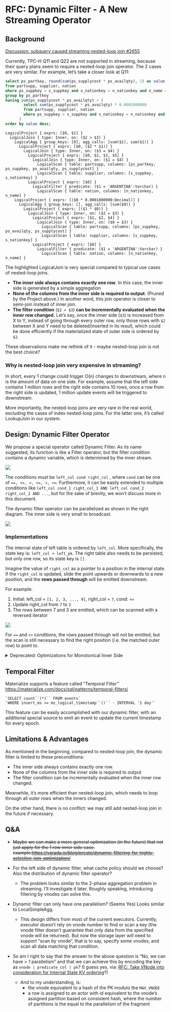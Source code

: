 # RFC: Dynamic Filter - A New Streaming Operator

## Background

[Discussion: subquery caused streaming nested-loop join #2655](https://github.com/singularity-data/risingwave/issues/2655)

Currently, TPC-H Q11 and Q22 are not supported in streaming, because their query plans seem to require a nested-loop join operator. The 2 cases are very similar. For example, let’s take a closer look at Q11:

```sql
select ps_partkey, round(sum(ps_supplycost * ps_availqty), 1) as value
from partsupp, supplier, nation
where ps_suppkey = s_suppkey and s_nationkey = n_nationkey and n_name = 'ARGENTINA'
group by ps_partkey
having sum(ps_supplycost * ps_availqty) > (
        select sum(ps_supplycost * ps_availqty) * 0.0001000000
        from partsupp, supplier, nation
        where ps_suppkey = s_suppkey and s_nationkey = n_nationkey and n_name = 'ARGENTINA'
      )
order by value desc;
```

```
LogicalProject { exprs: [$0, $1] }
  LogicalJoin { type: Inner, on: ($2 > $3) }
    LogicalAgg { group_keys: [0], agg_calls: [sum($1), sum($1)] }
      LogicalProject { exprs: [$0, ($2 * $1)] }
        LogicalJoin { type: Inner, on: ($3 = $4) }
          LogicalProject { exprs: [$0, $2, $3, $5] }
            LogicalJoin { type: Inner, on: ($1 = $4) }
              LogicalScan { table: partsupp, columns: [ps_partkey, ps_suppkey, ps_availqty, ps_supplycost] }
              LogicalScan { table: supplier, columns: [s_suppkey, s_nationkey] }
          LogicalProject { exprs: [$0] }
            LogicalFilter { predicate: ($1 = 'ARGENTINA':Varchar) }
              LogicalScan { table: nation, columns: [n_nationkey, n_name] }
    LogicalProject { exprs: [($0 * 0.0001000000:Decimal)] }
      LogicalAgg { group_keys: [], agg_calls: [sum($0)] }
        LogicalProject { exprs: [($1 * $0)] }
          LogicalJoin { type: Inner, on: ($2 = $3) }
            LogicalProject { exprs: [$1, $2, $4] }
              LogicalJoin { type: Inner, on: ($0 = $3) }
                LogicalScan { table: partsupp, columns: [ps_suppkey, ps_availqty, ps_supplycost] }
                LogicalScan { table: supplier, columns: [s_suppkey, s_nationkey] }
            LogicalProject { exprs: [$0] }
              LogicalFilter { predicate: ($1 = 'ARGENTINA':Varchar) }
                LogicalScan { table: nation, columns: [n_nationkey, n_name] }
```

The highlighted LogicalJoin is very special compared to typical use cases of nested-loop joins.

* **The inner side always contains exactly one row**. In this case, the inner side is generated by a simple aggregation
* **None of the columns from the inner side is required to output**. (Pruned by the Project above.) In another word, this join operator is closer to semi-join instead of inner join.
* **The filter condition** (`$2 > $3`) **can be incrementally evaluated when the inner row changed.** Let’s say, once the inner side (`$3`) is increased from X to Y, instead of going through every outer row, only those rows with `$2` between X and Y need to be deleted/inserted in its result, which could be done efficiently if the materialized state of outer side is ordered by `$2`.

These observations make me rethink of it - maybe nested-loop join is not the best choice?

### Why is nested-loop join very expensive in streaming?

In short, every 1 change could trigger O(n) changes to downstream, where n is the amount of data on one side. For example, assume that the left side contains 1 million rows and the right side contains 10 rows, once a row from the right side is updated, 1 million update events will be triggered to downstream.

More importantly, the nested-loop joins are very rare in the real world, excluding the cases of index nested-loop joins. For the latter one, it’s called LookupJoin in our system.

## Design: Dynamic Filter Operator

We propose a special operator called Dynamic Filter. As its name suggested, its function is like a Filter operator, but the filter condition contains a dynamic variable, which is determined by the inner stream.

![](./images/0033-dynamic-filter/dynamic-filter-operator.png)

The conditions must be `left_col cond right_col` , where `cond` can be one of `==, <>, <, <=, >, >=`. Furthermore, it can be easily extended to multiple conditions like `left_col cond_1 right_col_1 AND left_col cond_2 right_col_2 AND ...`, but for the sake of brevity, we won’t discuss more in this document.

The dynamic filter operator can be parallelized as shown in the right diagram. The inner side is very small to broadcast.

![](./images/0033-dynamic-filter/parallelize.png)

### Implementations

The internal state of left table is ordered by `left_col`. More specifically, the state key is: `left_col + left_pk`. The right table also needs to be persisted, but only one row, so its state key is `[]`.

Imagine the value of `right_col` as a pointer to a position in the internal state. If the `right_col` is updated, slide the point upwards or downwards to a new position, and the **rows passed through** will be emitted downstream.

For example:

1. Initial: left_col = `[1, 2, 3, ..., 9]`, right_col = `7`, cond: `<=`
2. Update right_col from `7` to  `3`
3. The rows between 7 and 3 are emitted, which can be scanned with a reversed iterator

![](./images/0033-dynamic-filter/implementation.png)

For `==` and `<>` conditions, the rows passed through will not be emitted, but the scan is still necessary to find the right position (i.e. the matched outer row) to point to.

<details>
<summary>
Deprecated: Optimizations for Monotonical Inner Side
</summary>

When the inner side is monotonic, the internal state of the left table can be further trimmed. In the previous example, if we can make sure the `right_col` is monotonically decreasing, the rows higher than it can be dropped.

Note that a monotonic inner input can be derived from an append-only aggregation. For example, a `count()` aggregation with append-only input is guaranteed to be monotonically increasing.

</details>

## Temporal Filter

Materialize supports a feature called “Temporal Filter” https://materialize.com/docs/sql/patterns/temporal-filters/

```
`SELECT count``(*)`` FROM events`
`WHERE insert_ms >= mz_logical_timestamp``()`` - INTERVAL '1 day'`
```

This feature can be easily accomplished with our dynamic filter, with an additional special source to emit an event to update the current timestamp for every epoch.


## Limitations & Advantages

As mentioned in the beginning, compared to nested-loop join, the dynamic filter is limited to these preconditions:

* The inner side always contains exactly one row.
* None of the columns from the inner side is required to output
* The filter condition can be incrementally evaluated when the inner row changed.

Meanwhile, it’s more efficient than nested-loop join, which needs to loop through all outer rows when the inners changed.

On the other hand, there is no conflict: we may still add nested-loop join in the future if necessary.


## Q&A

* ~~Maybe we can make a more general optimization (in the future) that not just apply for the 1 row inner side case. example:https://varada.io/blog/presto/dynamic-filtering-for-highly-selective-join-optimization/~~
* For the left side of dynamic filter, what cache policy should we choose? Also the distribution of dynamic filter operator?
    * The problem looks similar to the 2-phase aggregation problem in streaming. I’ll investigate it later. Roughly speaking, introducing filtering by vnodes can solve this.
* Dynamic filter can only have one parallelism? (Seems Yes) Looks similar to LocalSimpleAgg.

    * This design differs from most of the current executors. Currently, executor doesn’t rely on vnode number to find or scan a key (the vnode filter doesn’t guarantee that only data from the specified vnode will be returned). But now the storage layer will need to support “scan by vnode”, that is to say, specify some vnodes, and scan all data matching that condition.
* So am I right to say that the answer to the above question is “No, we can have > 1 parallelism” and that we can achieve this by encoding the key as `vnode | predicate_col | pk`? (I guess yes, via: [RFC: Take VNode into consideration for Internal State KV ordering](https://singularity-data.quip.com/F1qtAyCCHG5Q)?)
    * And to my understanding, is:
        * the vnode equivalent to a hash of the PK modulo the `MAX_VNODE`
        * a row is assigned to an actor with id equivalent to the vnode’s assigned partition based on consistent hash, where the number of partitions is the equal to the parallelism of the fragment

